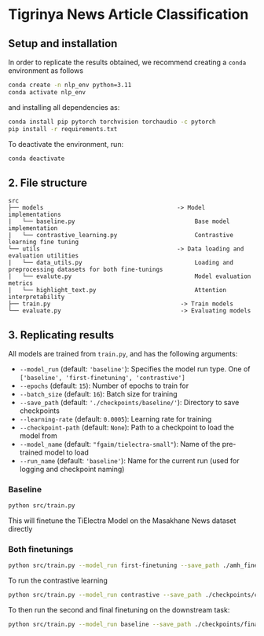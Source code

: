 # Tigrinya News Article Classification

## Setup and installation 

In order to replicate the results obtained, we recommend creating a $\texttt{conda}$ environment as follows

```bash
conda create -n nlp_env python=3.11
conda activate nlp_env
```

and installing all dependencies as:

```bash
conda install pip pytorch torchvision torchaudio -c pytorch
pip install -r requirements.txt
```

To deactivate the environment, run:
```bash
conda deactivate
```

## 2. File structure
```
src                                             
├── models                                      -> Model implementations
|   └── baseline.py                                  Base model implementation
|   └── contrastive_learning.py                      Contrastive learning fine tuning
└── utils                                       -> Data loading and evaluation utilities
|   └── data_utils.py                                Loading and preprocessing datasets for both fine-tunings
|   └── evalute.py                                   Model evaluation metrics
|   └── highlight_text.py                            Attention interpretability
├── train.py                                     -> Train models
└── evaluate.py                                  -> Evaluating models
```

## 3. Replicating results

All models are trained from ```train.py```, and has the following arguments:

- `--model_run` (default: `'baseline'`): Specifies the model run type. One of `['baseline', 'first-finetuning', 'contrastive']`
- `--epochs` (default: `15`): Number of epochs to train for
- `--batch_size` (default: `16`): Batch size for training
- `--save_path` (default: `'./checkpoints/baseline/'`): Directory to save checkpoints
- `--learning-rate` (default: `0.0005`): Learning rate for training
- `--checkpoint-path` (default: `None`): Path to a checkpoint to load the model from
- `--model_name` (default: `"fgaim/tielectra-small"`): Name of the pre-trained model to load
- `--run_name` (default: `'baseline'`): Name for the current run (used for logging and checkpoint naming)

### Baseline

```bash
python src/train.py
```
This will finetune the TiElectra Model on the Masakhane News dataset directly

### Both finetunings

```bash
python src/train.py --model_run first-finetuning --save_path ./amh_finetuned/ --run_name masked_lm
```

To run the contrastive learning
```bash
python src/train.py --model_run contrastive --save_path ./checkpoints/contrastive_masked/ --run_name contrastive --checkpoint-path .\checkpoints\amh_finetuned\checkpoint-1148\ --epochs 10
```

To then run the second and final finetuning on the downstream task:
```bash
python src/train.py --model_run baseline --save_path ./checkpoints/final/ --run_name final --model_name .\checkpoints\amh_finetuned\checkpoint-1148\ --epochs 15 --checkpoint-path ./checkpoints/contrastive_masked --learning-rate 5e-2
```




